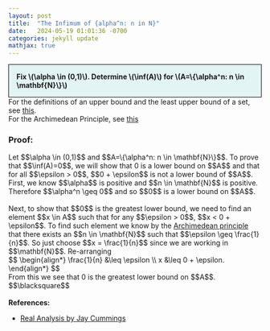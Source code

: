 ```yaml
---
layout: post
title:  "The Infimum of {alpha^n: n in N}"
date:   2024-05-19 01:01:36 -0700
categories: jekyll update
mathjax: true
---
```

<div style="background-color: #E3F4F4; padding: 15px 15px 15px 15px; border:1px solid black;">
  <b>Fix \(\alpha \in (0,1)\). Determine \(\inf(A)\) for \(A=\{\alpha^n: n \in \mathbf{N}\}\)</b>
</div>
For the definitions of an upper bound and the least upper bound of a set, see <a href="https://strncat.github.io/jekyll/update/2024/05/03/analysis-set-bounded.html">this</a>.
<br>
For the Archimedean Principle, see <a href="https://strncat.github.io/jekyll/update/2024/05/03/analysis-set-bounded.html">this</a>
<br>
<h3>Proof:</h3>
Let $$\alpha \in (0,1)$$ and $$A=\{\alpha^n: n \in \mathbf{N}\}$$. To prove that $$\inf(A)=0$$, we will show that 0 is a lower bound on $$A$$ and that for all $$\epsilon > 0$$, $$0 + \epsilon$$ is not a lower bound of $$A$$. First, we know $$\alpha$$ is positive and $$n \in \mathbf{N}$$ is positive. Therefore $$\alpha^n \geq 0$$ and so $$0$$ is a lower bound on $$A$$.
<br>
<br>
Next, to show that $$0$$ is the greatest lower bound, we need to find an element $$x \in A$$ such that for any $$\epsilon > 0$$, $$x < 0 + \epsilon$$. To find such element we know by the <a href="https://strncat.github.io/jekyll/update/2024/05/16/analysis-archimedian-principle.html">Archimedean principle</a> that there exists an $$n \in \mathbf{N}$$ such that $$\epsilon \geq \frac{1}{n}$$. So just choose $$x = \frac{1}{n}$$ since we are working in $$\mathbf{N}$$. Re-arranging
<div>
$$
\begin{align*}
\frac{1}{n} &\leq \epsilon \\
x &\leq 0 + \epsilon.
\end{align*}
$$
</div>
From this we see that 0 is the greatest lower bound on $$A$$.
$$\blacksquare$$
<br>
<br>
<!------------------------------------------------------------------------------------>
<b>References:</b>
<ul>
<li><a href="https://www.amazon.com/Real-Analysis-Long-Form-Mathematics-Textbook/dp/1724510126">Real Analysis by Jay Cummings</a></li>
</ul>